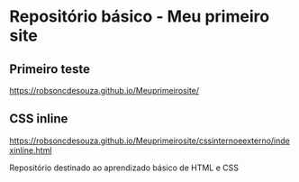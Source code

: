 # Repositório básico - Meu primeiro site

## Primeiro teste
 https://robsoncdesouza.github.io/Meuprimeirosite/

 ## CSS inline
 https://robsoncdesouza.github.io/Meuprimeirosite/cssinternoeexterno/indexinline.html



 
Repositório destinado ao aprendizado básico de HTML e CSS
